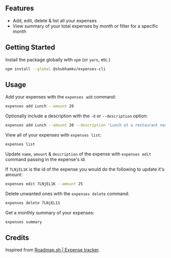 
## Features

- Add, edit, delete & list all your expenses
- View summary of your total expenses by month or filter for a specific month

## Getting Started

Install the package globally with `npm` (or `yarn`, etc.)

```bash
npm install --global @shubhamkv/expenses-cli
```

## Usage

Add your expenses with the `expenses add` command:

```bash
expenses add Lunch --amount 20                   
```

Optionally include a description with the `-d` or `--description` option:

```bash
expenses add Lunch --amount 20 --description "Lunch at a restaurant near office"
```

View all of your expenses with `expenses list`:

```bash
expenses list
```

Update `name`, `amount` & `description` of the expense with `expenses edit`
command passing in the expense's id.

If `7LNjEL1K` is the id of the expense you would do the following to update it's amount:

```bash
expenses edit 7LNjEL1K --amount 25
```

Delete unwanted ones with the `expenses delete` command:

```bash
expenses delete 7LNjEL1S
```

Get a monthly summary of your expenses:

```bash
expenses summary
```

## Credits

Inspired from [Roadmap.sh | Expense tracker](https://roadmap.sh/projects/expense-tracker).
